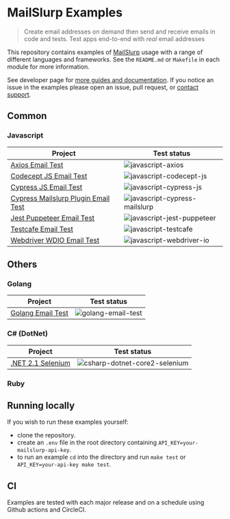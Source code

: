 # MailSlurp Examples

> Create email addresses on demand then send and receive emails in code and tests. Test apps end-to-end with *real* email addresses

This repository contains examples of [MailSlurp](https://www.mailslurp.com) usage with a range of different languages and frameworks. See the `README.md` or `Makefile` in each module for more information.

See developer page for [more guides and documentation](https://www.mailslurp.com/developers/). If you notice an issue in the examples please open an issue, pull request, or [contact support](https://www.mailslurp.com/support/).

## Common

### Javascript

| Project | Test status |
| --- | --- | 
| [Axios Email Test](./javascript-axios) | ![javascript-axios](https://github.com/mailslurp/examples/actions/workflows/javascript-axios.yml/badge.svg?branch=master) |         
| [Codecept JS Email Test](./javascript-codecept-js) | ![javascript-codecept-js](https://github.com/mailslurp/examples/actions/workflows/javascript-codecept-js.yml/badge.svg?branch=master) |         
| [Cypress JS Email Test](./javascript-cypress-js) | ![javascript-cypress-js](https://github.com/mailslurp/examples/actions/workflows/javascript-cypress-js.yml/badge.svg?branch=master) |         
| [Cypress Mailslurp Plugin Email Test](./javascript-cypress-mailslurp-plugin) | ![javascript-cypress-mailslurp](https://github.com/mailslurp/examples/actions/workflows/javascript-cypress-mailslurp.yml/badge.svg?branch=master) |         
| [Jest Puppeteer Email Test](./javascript-jest-puppeteer) | ![javascript-jest-puppeteer](https://github.com/mailslurp/examples/actions/workflows/javascript-jest-puppeteer.yml/badge.svg?branch=master) |         
| [Testcafe Email Test](./javascript-testcafe) | ![javascript-testcafe](https://github.com/mailslurp/examples/actions/workflows/javascript-testcafe.yml/badge.svg?branch=master) |         
| [Webdriver WDIO Email Test](./javascript-webdriver-io) | ![javascript-webdriver-io](https://github.com/mailslurp/examples/actions/workflows/javascript-webdriver-io.yml/badge.svg?branch=master) |         

## Others

### Golang

| Project | Test status |
| --- | --- | 
| [Golang Email Test](./golang-email-test) | ![golang-email-test](https://github.com/mailslurp/examples/actions/workflows/golang-email-test.yml/badge.svg?branch=master) |


### C\# (DotNet)

| Project | Test status |
| --- | --- | 
| [.NET 2.1 Selenium](./csharp-dotnet-core2-selenium) | ![csharp-dotnet-core2-selenium](https://github.com/mailslurp/examples/actions/workflows/csharp-dotnet-core2-selenium.yml/badge.svg?branch=master) |

### Ruby

## Running locally
If you wish to run these examples yourself:
- clone the repository. 
- create an `.env` file in the root directory containing `API_KEY=your-mailslurp-api-key`. 
- to run an example `cd` into the directory and run `make test` or `API_KEY=your-api-key make test`.

## CI
Examples are tested with each major release and on a schedule using Github actions and CircleCI.
